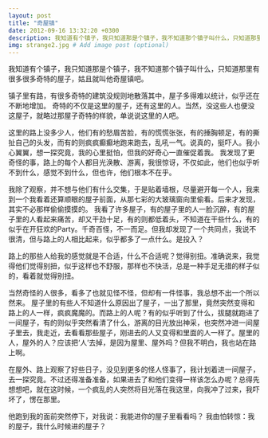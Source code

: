 ```yaml
---
layout: post
title: "奇屋镇"
date: 2012-09-16 13:32:20 +0300
description: 我知道有个镇子，我只知道那是个镇子，我不知道那个镇子叫什么，只知道那里有很多很多奇特的屋子  # Add post description (optional)
img: strange2.jpg # Add image post (optional)
---
```


我知道有个镇子，我只知道那是个镇子，我不知道那个镇子叫什么，只知道那里有很多很多奇特的屋子，姑且就叫他奇屋镇吧。

  镇子里有路，有很多奇特的建筑没规则地散落其中，屋子多得难以统计，似乎还在不断地增加。
  奇特的不仅是这里的屋子，还有这里的人。当然，没这些人也便没这屋子，就略过那屋子奇特的样貌，单说说这里的人吧。

  这里的路上没多少人，他们有的愁眉苦脸，有的慌慌张张，有的捶胸顿足，有的撕扯自己的头发，而有的则疯疯癫癫地跑来跑去，乱吼一气。说真的，挺吓人。我小心翼翼，想一探究竟，我的心里挺怕，但我的好奇心一直催促着我。
  我发现了更奇怪的事，路上的每个人都目光涣散、游离，我很惊讶，不仅如此，他们也似乎听不到什么，感觉不到什么，但也许，他们根本不在乎。

  我除了观察，并不想与他们有什么交集，于是贴着墙根，尽量避开每一个人，我来到一个我看着还算顺眼的屋子前面，从那七彩的大玻璃窗向里偷看。后来才发现，其实不必那样偷偷摸摸的。
  我看了许多屋子，有的屋子里的人一脸沉醉，有的屋子里的人看起来痛苦，却又干劲十足，有的则都低着头，不知道在干些什么，有的似乎在开狂欢的Party。千奇百怪，不一而足。但我却发现了一个共同点，我说不很清，但与路上的人相比起来，似乎都多了一点什么。是投入？

  路上的那些人给我的感觉就是不合适，什么不合适呢？觉得别扭。准确说来，我觉得他们觉得别扭，似乎这样也不舒服，那样也不快活，总是一种手足无措的样子似的，看着就觉得别扭。

  当然奇怪的人很多，看多了也就见怪不怪，但却有一件怪事，我总想不出一个所以然来。
  屋子里的有些人不知道什么原因出了屋子，一出了那里，竟然突然变得和路上的人一样，疯疯魔魔的。而路上的人呢？有的似乎听到了什么，拔腿就跑进了一间屋子，有的则似乎突然看清了什么，游离的目光放出神采，也突然冲进一间屋子里去，我走近，去看看那些屋子，刚进去的人又变得和里面的人一样了。屋里的人，屋外的人？应该把‘人’去掉，是因为屋里、屋外吗？但我不明白，我也站在路上啊。

  在屋外、路上观察了好些日子，没见到更多的怪人怪事了，我计划着进一间屋子，去一探究竟。不过还得准备准备，如果进去了和他们变得一样该怎么办呢？总得先想想吧，就在这时候，一个疯乱的人突然将目光落在我这里，向我冲了过来，我吓坏了，愣在那里。

  他跑到我的面前突然停下，对我说：我能进你的屋子里看看吗？
  我由怕转惊：我的屋子，我什么时候进的屋子？
